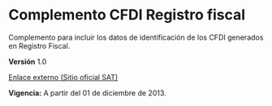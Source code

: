 # Complemento CFDI Registro fiscal

Complemento para incluir los datos de identificación de los CFDI generados en Registro Fiscal.

**Versión** 1.0

[Enlace externo (Sitio oficial SAT)](https://www.sat.gob.mx/portal/public/tramites/complementos-de-factura)

**Vigencia:** A partir del 01 de diciembre de 2013.
